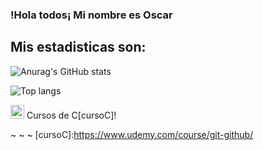 ### !Hola todos¡ Mi nombre es Oscar

## Mis estadisticas son:
![Anurag's GitHub stats](https://github-readme-stats.vercel.app/api?username=Oscargit12&show_icons=true&theme=tokyonight)

![Top langs](https://github-readme-stats.vercel.app/api/top-langs/?username=Oscargit12&show_icons=true&theme=tokyonight)

<img aling="left" alt="git" width="22px" src="https://raw.githubusercontent.com/jmnote/z-icons/master/16x16/kubernetes.png" /> Cursos de C[cursoC]!

~
~
~
[cursoC]:https://www.udemy.com/course/git-github/

